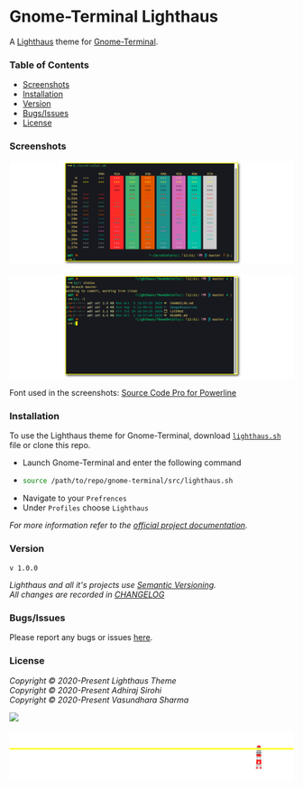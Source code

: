 # Gnome-Terminal Lighthaus
A [Lighthaus](https://github.com/lighthaus-theme/lighthaus) theme for [Gnome-Terminal](https://gitlab.gnome.org/GNOME/gnome-terminal).

### Table of Contents
- [Screenshots](#screenshots)
- [Installation](#installation)
- [Version](#version)
- [Bugs/Issues](#bugs/issues)
- [License](#license)

### Screenshots

<p align="center"><img src="https://raw.githubusercontent.com/lighthaus-theme/gnome-terminal/main/gnome-terminal-01.png"><p>

<p align="center"><img src="https://raw.githubusercontent.com/lighthaus-theme/gnome-terminal/main/gnome-terminal-02.png"><p>

Font used in the screenshots: [Source Code Pro for Powerline](https://github.com/powerline/fonts/tree/master/SourceCodePro)

### Installation

To use the Lighthaus theme for Gnome-Terminal, download [`lighthaus.sh`](https://github.com/lighthaus-theme/gnome-terminal/blob/main/src/lighthaus.sh) file or clone this repo. <br>
- Launch Gnome-Terminal and enter the following command
-   ``` bash
    source /path/to/repo/gnome-terminal/src/lighthaus.sh
    ```
- Navigate to your `Prefrences`
- Under `Profiles` choose `Lighthaus`

_For more information refer to the [official project documentation](https://help.gnome.org/users/gnome-terminal/stable/)._

### Version
```
v 1.0.0
```

_Lighthaus and all it's projects use [Semantic Versioning](https://semver.org/)._ <br/>
_All changes are recorded in [CHANGELOG](https://github.com/lighthaus-theme/gnome-terminal/blob/master/CHANGELOG.md)_

### Bugs/Issues
Please report any bugs or issues [here](https://github.com/lighthaus-theme/gnome-terminal/issues).

### License 

_Copyright © 2020-Present Lighthaus Theme_<br>
_Copyright © 2020-Present Adhiraj Sirohi_<br>
_Copyright © 2020-Present Vasundhara Sharma_

<p align="left"><a href="https://github.com/lighthaus-theme/gnome-terminal/blob/main/LICENSE"><img src="https://img.shields.io/static/v1.svg??style=flat&logo=appveyore&label=License&message=MIT&colorA=1C918A&colorB=50C16E"/></a></p>

<p align="center"><img src="https://raw.githubusercontent.com/lighthaus-theme/lighthaus/9e5cf66db03fc3e183e6cfbf7c4c04263a4f23df/ImageResources/lighthaus-border.svg"><p>

